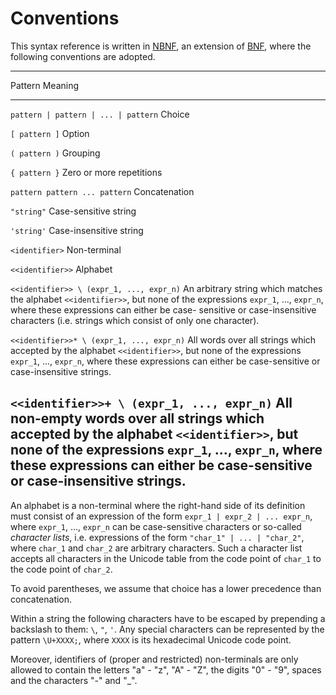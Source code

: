 # Conventions

This syntax reference is written in [NBNF][nbnf], an extension of [BNF][bnf],
where the following conventions are adopted.

--------------------------------------------------------------------------------
Pattern                                      Meaning
-------------------------------------------  -----------------------------------
`pattern | pattern | ... | pattern`          Choice

`[ pattern ]`                                Option

`( pattern )`                                Grouping

`{ pattern }`                                Zero or more repetitions

`pattern pattern ... pattern`                Concatenation

`"string"`                                   Case-sensitive string

`'string'`                                   Case-insensitive string

`<identifier>`                               Non-terminal

`<<identifier>>`                             Alphabet

`<<identifier>> \ (expr_1, ..., expr_n)`     An arbitrary string which matches
                                             the alphabet `<<identifier>>`, but
                                             none of the expressions `expr_1`,
                                             ..., `expr_n`, where these
                                             expressions can either be
                                             case- sensitive or case-insensitive
                                             characters (i.e. strings which
                                             consist of only one character).

`<<identifier>>* \ (expr_1, ..., expr_n)`    All words over all strings which
                                             accepted by the alphabet
                                             `<<identifier>>`, but none of the
                                             expressions `expr_1`, ...,
                                             `expr_n`, where these expressions
                                             can either be case-sensitive or
                                             case-insensitive strings.

`<<identifier>>+ \ (expr_1, ..., expr_n)`    All non-empty words over all
                                             strings which accepted by the
                                             alphabet `<<identifier>>`, but none
                                             of the expressions `expr_1`, ...,
                                             `expr_n`, where these expressions
                                             can either be case-sensitive or
                                             case-insensitive strings.
--------------------------------------------------------------------------------

An alphabet is a non-terminal where the right-hand side of its definition must
consist of an expression of the form `expr_1 | expr_2 | ... expr_n`, where
`expr_1`, ..., `expr_n` can be case-sensitive characters or so-called
_character lists_, i.e. expressions of the form `"char_1" | ... | "char_2"`,
where `char_1` and `char_2` are arbitrary characters. Such a character list
accepts all characters in the Unicode table from the code point of `char_1` to
the code point of `char_2`.

To avoid parentheses, we assume that choice has a lower precedence than
concatenation.

Within a string the following characters have to be escaped by prepending a
backslash to them: `\`, `"`, `'`. Any special characters can be represented by
the pattern `\U+XXXX;`, where `XXXX` is its hexadecimal Unicode code point.

Moreover, identifiers of (proper and restricted) non-terminals are only allowed
to contain the letters "a" - "z", "A" - "Z", the digits "0" - "9", spaces and
the characters "-" and "_".


[nbnf]: <https://github.com/McEarl/nbnf/tree/master/README.md> "enriched Backus-Naur form"
[bnf]: <https://en.wikipedia.org/wiki/Backus%E2%80%93Naur_form> "Backus-Naur form"
